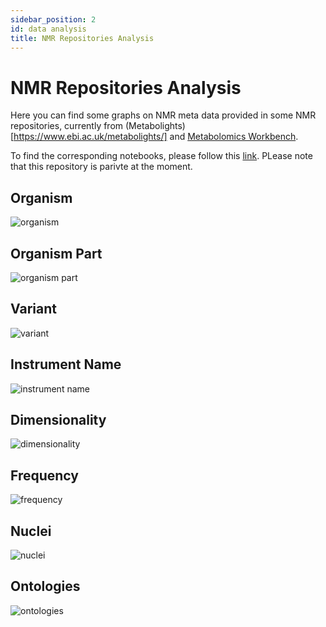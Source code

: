 ```yaml
---
sidebar_position: 2
id: data analysis
title: NMR Repositories Analysis
---
```

# NMR Repositories Analysis
Here you can find some graphs on NMR meta data provided in some NMR repositories, currently from (Metabolights)[https://www.ebi.ac.uk/metabolights/] and [Metabolomics Workbench](https://www.metabolomicsworkbench.org/).

To find the corresponding notebooks, please follow this [link](https://github.com/NFDI4Chem/repo-scripts/tree/main/notebooks). PLease note that this repository is parivte at the moment.

## Organism
![organism](https://github.com/NFDI4Chem/nmrxiv-docs/blob/main/static/img/organism.png)

## Organism Part
![organism part](https://github.com/NFDI4Chem/nmrxiv-docs/blob/main/static/img/part.png)

## Variant
![variant](https://github.com/NFDI4Chem/nmrxiv-docs/blob/main/static/img/variant.png)

## Instrument Name
![instrument name](https://github.com/NFDI4Chem/nmrxiv-docs/blob/main/static/img/instruments.png)

## Dimensionality
![dimensionality](https://github.com/NFDI4Chem/nmrxiv-docs/blob/main/static/img/dimensionality.png)

## Frequency
![frequency](https://github.com/NFDI4Chem/nmrxiv-docs/blob/main/static/img/frequency.png)

## Nuclei
![nuclei](https://github.com/NFDI4Chem/nmrxiv-docs/blob/main/static/img/nuclei.png)

## Ontologies
![ontologies](https://github.com/NFDI4Chem/nmrxiv-docs/blob/main/static/img/ontology.png)
